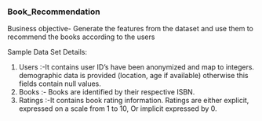 ### Book_Recommendation


Business objective- 
Generate the features from the dataset and use them to  recommend the books according to the users 

Sample Data Set Details: 
1. Users :-It contains user ID’s have been anonymized and map to integers.  demographic data is provided (location, age if available) otherwise this fields  contain null values. 
2. Books :- Books are identified by their respective ISBN. 
3. Ratings :-It contains book rating information. Ratings are either explicit,  expressed on a scale from 1 to 10, Or implicit expressed by 0. 
